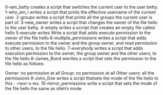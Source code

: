 0-iam_betty creates a script that switches the current user to the user betty.
1-who_am_i writes a script that prints the effective username of the current user.
2-groups writes a script that prints all the groups the current user is part of.
3-new_owner writes a script that changes the owner of the file hello to the user betty.
4-empty writes a scrript that creates an empty file called hello
5-execute writes Write a script that adds execute permission to the owner of the file hello
6-multiple_permissions writes a script that adds execute permission to the owner and the group owner, and read permission to other users, to the file hello.
7-everybody writes a script that adds execution permission to the owner, the group owner and the other users, to the file hello
8-James_Bond wwrites a script that sets the permission to the file hello as follows:

Owner: no permission at all
Group: no permission at all
Other users: all the permissions
9-John_Doe writes a script thatsets the mode of the file hello to this : -rwxr-x-wx.
10-mirror_permissions write  a script that sets the mode of the file hello the same as olleh’s mode.